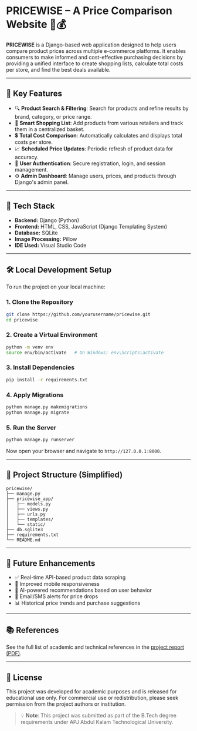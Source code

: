 # PRICEWISE – A Price Comparison Website 🛒💰

**PRICEWISE** is a Django-based web application designed to help users compare product prices across multiple e-commerce platforms. It enables consumers to make informed and cost-effective purchasing decisions by providing a unified interface to create shopping lists, calculate total costs per store, and find the best deals available.

---

## 🚀 Key Features

- 🔍 **Product Search & Filtering**: Search for products and refine results by brand, category, or price range.
- 🛒 **Smart Shopping List**: Add products from various retailers and track them in a centralized basket.
- 💲 **Total Cost Comparison**: Automatically calculates and displays total costs per store.
- 📈 **Scheduled Price Updates**: Periodic refresh of product data for accuracy.
- 🔐 **User Authentication**: Secure registration, login, and session management.
- ⚙️ **Admin Dashboard**: Manage users, prices, and products through Django's admin panel.

---

## 🧰 Tech Stack

- **Backend:** Django (Python)
- **Frontend:** HTML, CSS, JavaScript (Django Templating System)
- **Database:** SQLite
- **Image Processing:** Pillow
- **IDE Used:** Visual Studio Code

---

## 🛠️ Local Development Setup

To run the project on your local machine:

### 1. Clone the Repository
```bash
git clone https://github.com/yourusername/pricewise.git
cd pricewise
````

### 2. Create a Virtual Environment

```bash
python -m venv env
source env/bin/activate   # On Windows: env\Scripts\activate
```

### 3. Install Dependencies

```bash
pip install -r requirements.txt
```

### 4. Apply Migrations

```bash
python manage.py makemigrations
python manage.py migrate
```

### 5. Run the Server

```bash
python manage.py runserver
```

Now open your browser and navigate to `http://127.0.0.1:8000`.

---

## 📂 Project Structure (Simplified)

```
pricewise/
├── manage.py
├── pricewise_app/
│   ├── models.py
│   ├── views.py
│   ├── urls.py
│   ├── templates/
│   └── static/
├── db.sqlite3
├── requirements.txt
└── README.md
```

---

## 🔮 Future Enhancements

* ✅ Real-time API-based product data scraping
* 📲 Improved mobile responsiveness
* 🤖 AI-powered recommendations based on user behavior
* 🔔 Email/SMS alerts for price drops
* 📊 Historical price trends and purchase suggestions

---

## 📚 References

See the full list of academic and technical references in the [project report (PDF)](./PRICEWISE_17.pdf).

---

## 📄 License

This project was developed for academic purposes and is released for educational use only. For commercial use or redistribution, please seek permission from the project authors or institution.

> 💡 **Note**: This project was submitted as part of the B.Tech degree requirements under APJ Abdul Kalam Technological University.

